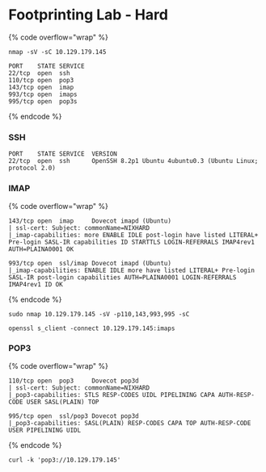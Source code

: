 # Footprinting Lab - Hard



{% code overflow="wrap" %}
```
nmap -sV -sC 10.129.179.145

PORT    STATE SERVICE
22/tcp  open  ssh
110/tcp open  pop3
143/tcp open  imap
993/tcp open  imaps
995/tcp open  pop3s
```
{% endcode %}

### SSH

```
PORT    STATE SERVICE  VERSION
22/tcp  open  ssh      OpenSSH 8.2p1 Ubuntu 4ubuntu0.3 (Ubuntu Linux; protocol 2.0)
```

### IMAP

{% code overflow="wrap" %}
```
143/tcp open  imap     Dovecot imapd (Ubuntu)
| ssl-cert: Subject: commonName=NIXHARD
|_imap-capabilities: more ENABLE IDLE post-login have listed LITERAL+ Pre-login SASL-IR capabilities ID STARTTLS LOGIN-REFERRALS IMAP4rev1 AUTH=PLAINA0001 OK

993/tcp open  ssl/imap Dovecot imapd (Ubuntu)
|_imap-capabilities: ENABLE IDLE more have listed LITERAL+ Pre-login SASL-IR post-login capabilities AUTH=PLAINA0001 LOGIN-REFERRALS IMAP4rev1 ID OK
```
{% endcode %}

```
sudo nmap 10.129.179.145 -sV -p110,143,993,995 -sC
```

```
openssl s_client -connect 10.129.179.145:imaps
```

### POP3

{% code overflow="wrap" %}
```
110/tcp open  pop3     Dovecot pop3d
| ssl-cert: Subject: commonName=NIXHARD
|_pop3-capabilities: STLS RESP-CODES UIDL PIPELINING CAPA AUTH-RESP-CODE USER SASL(PLAIN) TOP

995/tcp open  ssl/pop3 Dovecot pop3d
|_pop3-capabilities: SASL(PLAIN) RESP-CODES CAPA TOP AUTH-RESP-CODE USER PIPELINING UIDL
```
{% endcode %}

```
curl -k 'pop3://10.129.179.145' 
```
